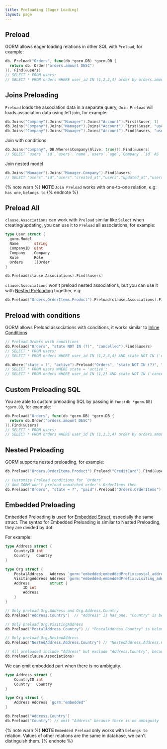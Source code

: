 ```yaml
---
title: Preloading (Eager Loading)
layout: page
---
```


## Preload

GORM allows eager loading relations in other SQL with `Preload`, for example:

```go
db. Preload("Orders", func(db *gorm.DB) *gorm.DB {
  return db. Order("orders.amount DESC")
}). Find(&users)
// SELECT * FROM users;
// SELECT * FROM orders WHERE user_id IN (1,2,3,4) order by orders.amount DESC;
```

## Joins Preloading

`Preload` loads the association data in a separate query, `Join Preload` will loads association data using left join, for example:

```go
db.Joins("Company").Joins("Manager").Joins("Account").First(&user, 1)
db.Joins("Company").Joins("Manager").Joins("Account").First(&user, "users.name = ?", "jinzhu")
db.Joins("Company").Joins("Manager").Joins("Account").Find(&users, "users.id IN ?", []int{1,2,3,4,5})
```

Join with conditions

```go
db.Joins("Company", DB.Where(&Company{Alive: true})).Find(&users)
// SELECT `users`.`id`,`users`.`name`,`users`.`age`,`Company`.`id` AS `Company__id`,`Company`.`name` AS `Company__name` FROM `users` LEFT JOIN `companies` AS `Company` ON `users`.`company_id` = `Company`.`id` AND `Company`.`alive` = true;
```

Join nested model

```go
db.Joins("Manager").Joins("Manager.Company").Find(&users)
// SELECT "users"."id","users"."created_at","users"."updated_at","users"."deleted_at","users"."name","users"."age","users"."birthday","users"."company_id","users"."manager_id","users"."active","Manager"."id" AS "Manager__id","Manager"."created_at" AS "Manager__created_at","Manager"."updated_at" AS "Manager__updated_at","Manager"."deleted_at" AS "Manager__deleted_at","Manager"."name" AS "Manager__name","Manager"."age" AS "Manager__age","Manager"."birthday" AS "Manager__birthday","Manager"."company_id" AS "Manager__company_id","Manager"."manager_id" AS "Manager__manager_id","Manager"."active" AS "Manager__active","Manager__Company"."id" AS "Manager__Company__id","Manager__Company"."name" AS "Manager__Company__name" FROM "users" LEFT JOIN "users" "Manager" ON "users"."manager_id" = "Manager"."id" AND "Manager"."deleted_at" IS NULL LEFT JOIN "companies" "Manager__Company" ON "Manager"."company_id" = "Manager__Company"."id" WHERE "users"."deleted_at" IS NULL
```

{% note warn %}
**NOTE** `Join Preload` works with one-to-one relation, e.g: `has one`, `belongs to`
{% endnote %}

## Preload All

`clause.Associations` can work with `Preload` similar like `Select` when creating/updating, you can use it to `Preload` all associations, for example:

```go
type User struct {
  gorm.Model
  Name       string
  CompanyID  uint
  Company    Company
  Role       Role
  Orders     []Order
}

db.Preload(clause.Associations).Find(&users)
```

`clause.Associations` won't preload nested associations, but you can use it with [Nested Preloading](#nested_preloading) together, e.g:

```go
db.Preload("Orders.OrderItems.Product").Preload(clause.Associations).Find(&users)
```

## Preload with conditions

GORM allows Preload associations with conditions, it works similar to [Inline Conditions](query.html#inline_conditions)

```go
// Preload Orders with conditions
db.Preload("Orders", "state NOT IN (?)", "cancelled").Find(&users)
// SELECT * FROM users;
// SELECT * FROM orders WHERE user_id IN (1,2,3,4) AND state NOT IN ('cancelled');

db.Where("state = ?", "active").Preload("Orders", "state NOT IN (?)", "cancelled").Find(&users)
// SELECT * FROM users WHERE state = 'active';
// SELECT * FROM orders WHERE user_id IN (1,2) AND state NOT IN ('cancelled');
```

## Custom Preloading SQL

You are able to custom preloading SQL by passing in `func(db *gorm.DB) *gorm.DB`, for example:

```go
db.Preload("Orders", func(db *gorm.DB) *gorm.DB {
  return db.Order("orders.amount DESC")
}).Find(&users)
// SELECT * FROM users;
// SELECT * FROM orders WHERE user_id IN (1,2,3,4) order by orders.amount DESC;
```

## <span id="nested_preloading">Nested Preloading</span>

GORM supports nested preloading, for example:

```go
db.Preload("Orders.OrderItems.Product").Preload("CreditCard").Find(&users)

// Customize Preload conditions for `Orders`
// And GORM won't preload unmatched order's OrderItems then
db.Preload("Orders", "state = ?", "paid").Preload("Orders.OrderItems").Find(&users)
```

## <span id="embedded_preloading">Embedded Preloading</span>

Embedded Preloading is used for [Embedded Struct](models.html#embedded_struct), especially the same struct. The syntax for Embedded Preloading is similar to Nested Preloading, they are divided by dot.

For example:

```go
type Address struct {
    CountryID int
    Country   Country
}

type Org struct {
    PostalAddress   Address `gorm:"embedded;embeddedPrefix:postal_address_"`
    VisitingAddress Address `gorm:"embedded;embeddedPrefix:visiting_address_"`
    Address         struct {
        ID int
        Address
    }
}

// Only preload Org.Address and Org.Address.Country
db.Preload("Address.Country")  // "Address" is has_one, "Country" is belongs_to (nested association)

// Only preload Org.VisitingAddress
db.Preload("PostalAddress.Country") // "PostalAddress.Country" is belongs_to (embedded association)

// Only preload Org.NestedAddress
db.Preload("NestedAddress.Address.Country") // "NestedAddress.Address.Country" is belongs_to (embedded association)

// All preloaded include "Address" but exclude "Address.Country", because it won't preload nested associations.
db.Preload(clause.Associations)
```

We can omit embedded part when there is no ambiguity.

```go
type Address struct {
    CountryID int
    Country   Country
}

type Org struct {
    Address Address `gorm:"embedded"`
}

db.Preload("Address.Country")
db.Preload("Country") // omit "Address" because there is no ambiguity
```

{% note warn %}
**NOTE** `Embedded Preload` only works with `belongs to` relation. Values of other relations are the same in database, we can't distinguish them.
{% endnote %}